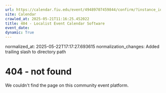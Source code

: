```yaml
---
url: https://calendar.fiu.edu/event/49489707459844/confirm/?instance_id=49489707477262&return=https%3A%2F%2Fcalendar.fiu.edu%2Fcalendar%3Fevent_types%255B%255D%3D121722
site: Calendar
crawled_at: 2025-05-21T11:16:25.452022
title: 404 - Localist Event Calendar Software
event_date: 
dynamic: True
---
```

normalized_at: 2025-05-22T17:17:27.693615
normalization_changes: Added trailing slash to directory path

# 404 - not found
We couldn't find the page on this community event platform.
